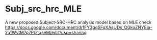 # Subj_src_hrc_MLE
A new proposed Subject-SRC-HRC analysis model based on MLE
check https://docs.google.com/document/d/1FY3gqSFqXAsUDs_QGkoZNYEia-2afWvtM7p7PD1qseM/edit?usp=sharing
